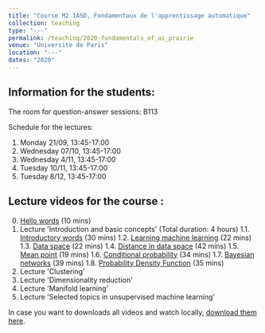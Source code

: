 ```yaml
---
title: "Course M2 IASD, Fondamentaux de l'apprentissage automatique"
collection: teaching
type: "---"
permalink: /teaching/2020-fundamentals_of_ai_prairie
venue: "Universite de Paris"
location: "---"
dates: "2020"
---
```


## Information for the students:

The room for question-answer sessions: B113

Schedule for the lectures:

1. Monday 21/09, 13:45-17:00
2. Wednesday 07/10, 13:45-17:00
3. Wednesday 4/11, 13:45-17:00
4. Tuesday 10/11, 13:45-17:00
5. Tuesday 8/12, 13:45-17:00

## Lecture videos for the course :

0. [Hello words](https://www.youtube.com/watch?v=8aibVvpE1Ws) (10 mins)
1. Lecture 'Introduction and basic concepts' (Total duration: 4 hours)
1.1. [Introductory words](https://www.youtube.com/watch?v=Jrj23vRnrFw) (30 mins)
1.2. [Learning machine learning](https://www.youtube.com/watch?v=tvPXV902Zqk) (22 mins)
1.3. [Data space](https://www.youtube.com/watch?v=-wS5413i6og) (22 mins)
1.4. [Distance in data space](https://www.youtube.com/watch?v=-Zn1e5QIpKE) (42 mins)
1.5. [Mean point](https://www.youtube.com/watch?v=nIMT9JuvaLE) (19 mins)
1.6. [Conditional probability](https://www.youtube.com/watch?v=2lxrigbBuns) (34 mins)
1.7. [Bayesian networks](https://www.youtube.com/watch?v=G2ru91a6OS4) (39 mins)
1.8. [Probability Density Function](https://www.youtube.com/watch?v=OUzcI5YFB3Y) (35 mins)
2. Lecture 'Clustering'
3. Lecture 'Dimensionality reduction'
4. Lecture 'Manifold learning'
5. Lecture 'Selected topics in unsupervised machine learning'

In case you want to downloads all videos and watch locally, [download them here](http://www.ihes.fr/~zinovyev/FundamentalsOfAI2020_lectures/).